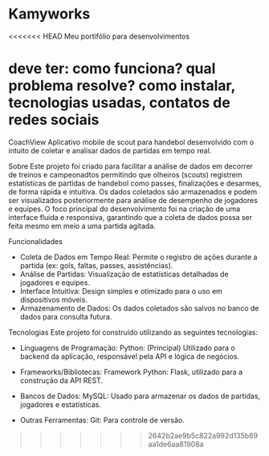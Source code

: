 # Kamyworks
<<<<<<< HEAD
Meu portifólio para desenvolvimentos

deve ter:
como funciona? qual problema resolve? como instalar, tecnologias usadas, contatos de redes sociais
=======
CoachView
Aplicativo mobile de scout para handebol desenvolvido com o intuito de coletar e analisar dados de partidas em tempo real.

Sobre
Este projeto foi criado para facilitar a análise de dados em decorrer de treinos e campeonadtos permitindo que olheiros (scouts) registrem estatísticas de partidas de handebol como passes, finalizações e desarmes, de forma rápida e intuitiva. Os dados coletados são armazenados e podem ser visualizados posteriormente para análise de desempenho de jogadores e equipes. O foco principal do desenvolvimento foi na criação de uma interface fluida e responsiva, garantindo que a coleta de dados possa ser feita mesmo em meio a uma partida agitada.

Funcionalidades
- Coleta de Dados em Tempo Real: Permite o registro de ações durante a partida (ex: gols, faltas, passes, assistências).
- Análise de Partidas: Visualização de estatísticas detalhadas de jogadores e equipes.
- Interface Intuitiva: Design simples e otimizado para o uso em dispositivos móveis.
- Armazenamento de Dados: Os dados coletados são salvos no banco de dados para consulta futura.

Tecnologias
Este projeto foi construído utilizando as seguintes tecnologias:
- Linguagens de Programação:
Python: (Principal) Utilizado para o backend da aplicação, responsável pela API e lógica de negócios.

- Frameworks/Bibliotecas:
Framework Python: Flask, utilizado para a construção da API REST.

- Bancos de Dados:
MySQL: Usado para armazenar os dados de partidas, jogadores e estatísticas.

- Outras Ferramentas:
Git: Para controle de versão.
>>>>>>> 2642b2ae9b5c822a992d135b89aa1de6aa81908a
